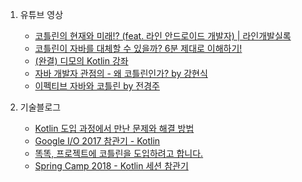 1. 유튜브 영상
    - [코틀린의 현재와 미래!? (feat. 라인 안드로이드 개발자) | 라인개발실록](https://www.youtube.com/watch?v=qFitd3Ukgcc)
    - [코틀린이 자바를 대체할 수 있을까? 6분 제대로 이해하기!](https://www.youtube.com/watch?v=8gseVzeMOzk)
    - [(완결) 디모의 Kotlin 강좌](https://www.youtube.com/playlist?list=PLQdnHjXZyYadiw5aV3p6DwUdXV2bZuhlN)
    - [자바 개발자 관점의 - 왜 코틀린인가? by 강현식](https://www.youtube.com/watch?v=HhifPEExguA)
    - [이펙티브 자바와 코틀린 by 전경주](https://www.youtube.com/watch?v=QIRJKIDLZgU)
   
1. 기술블로그
   - [Kotlin 도입 과정에서 만난 문제와 해결 방법](https://d2.naver.com/helloworld/6685007)
   - [Google I/O 2017 참관기 - Kotlin](https://d2.naver.com/helloworld/7543578)
   - [똑똑, 프로젝트에 코틀린을 도입하려고 합니다.](https://techblog.woowahan.com/2532/)
   - [Spring Camp 2018 - Kotlin 세션 참관기](https://medium.com/coupang-tech/spring-camp-2018-kotlin-%EC%84%B8%EC%85%98-%EC%B0%B8%EA%B4%80%EA%B8%B0-3bff0dd88f30)